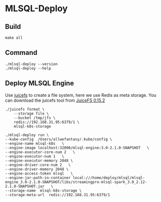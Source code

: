 # MLSQL-Deploy

## Build

```
make all
```

## Command

```shell
./mlsql-deploy --version
./mlsql-deploy --help
```

## Deploy MLSQL Engine

Use [juicefs](https://github.com/juicedata/juicefs) to create a file system, here we use Redis as meta storage.
You can download the juicefs tool from [JuiceFS 0.15.2](https://github.com/juicedata/juicefs/releases/tag/v0.15.2)

```shell
./juicefs format \
	--storage file \
	--bucket /tmp/jfs \
	redis://192.168.31.95:6379/1 \
	mlsql-k8s-storage
```


```shell
./mlsql-deploy run \
--kube-config  /Users/allwefantasy/.kube/config \
--engine-name mlsql-k8s   \
--engine-image localhost:32000/mlsql-engine:3.0-2.1.0-SNAPSHOT   \
--engine-executor-core-num 2   \
--engine-executor-num 1   \
--engine-executor-memory 2048 \
--engine-driver-core-num 2   \
--engine-driver-memory 2048 \
--engine-access-token mlsql   \
--engine-jar-path-in-container local:///home/deploy/mlsql/mlsql-engine_3.0-2.1.0-SNAPSHOT/libs/streamingpro-mlsql-spark_3.0_2.12-2.1.0-SNAPSHOT.jar   \
--storage-name  mlsql-k8s-storage \
--storage-meta-url  redis://192.168.31.95:6379/1
```